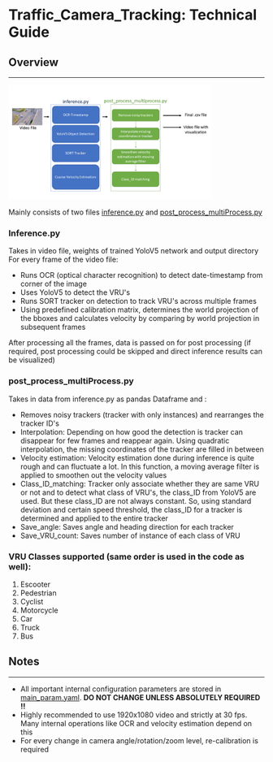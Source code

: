 # Traffic_Camera_Tracking: Technical Guide

## Overview
---
<img src="functioning.png" width="400"> 

Mainly consists of two files [inference.py](../inference.py) and [post_process_multiProcess.py](../post_process_multiProcess.py)

### Inference.py
Takes in video file, weights of trained YoloV5 network and output directory For every frame of the video file:</br>
* Runs OCR (optical character recognition) to detect date-timestamp from corner of the image
* Uses YoloV5 to detect the VRU's
* Runs SORT tracker on detection to track VRU's across multiple frames
* Using predefined calibration matrix, determines the world projection of the bboxes and calculates velocity by comparing by world projection in subsequent frames

After processing all the frames, data is passed on for post processing (if required, post processing could be skipped and direct inference results can be visualized)

### post_process_multiProcess.py
Takes in data from inference.py as pandas Dataframe and :
* Removes noisy trackers (tracker with only instances) and rearranges the tracker ID's
* Interpolation: Depending on how good the detection is tracker can disappear for few frames and reappear again. Using quadratic interpolation, the missing coordinates of the tracker are filled in between
* Velocity estimation: Velocity estimation done during inference is quite rough and can fluctuate a lot. In this function, a moving average filter is applied to smoothen out the velocity values
* Class_ID_matching: Tracker only associate whether they are same VRU or not and to detect what class of VRU's, the class_ID from YoloV5 are used. But these class_ID are not always constant. So, using standard deviation and certain speed threshold, the class_ID for a tracker is determined and applied to the entire tracker
* Save_angle: Saves angle and heading direction for each tracker
* Save_VRU_count: Saves number of instance of each class of VRU

### VRU Classes supported (same order is used in the code as well): </br>
1. Escooter
2. Pedestrian
3. Cyclist
4. Motorcycle
5. Car
6. Truck
7. Bus

## Notes
---
* All important internal configuration parameters are stored in [main_param.yaml](../configs/main_param.yaml). **DO NOT CHANGE UNLESS ABSOLUTELY REQUIRED !!**
* Highly recommended to use 1920x1080 video and strictly at 30 fps. Many internal operations like OCR and velocity estimation depend on this
* For every change in camera angle/rotation/zoom level, re-calibration is required
